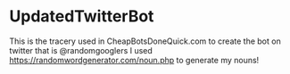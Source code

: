 # UpdatedTwitterBot

This is the tracery used in CheapBotsDoneQuick.com to create the bot on twitter that is @randomgooglers 
I used https://randomwordgenerator.com/noun.php to generate my nouns! 
